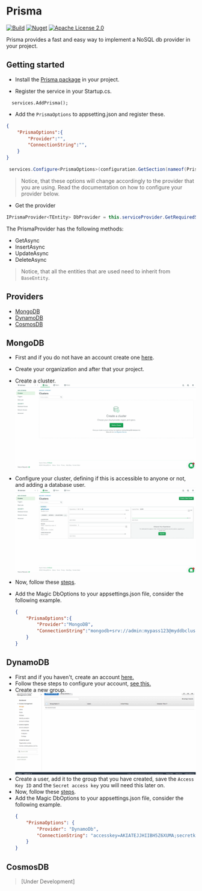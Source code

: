 # Prisma
[![Build](https://github.com/p-brito/prisma/workflows/Prisma-Build/badge.svg)](https://github.com/p-brito/Prisma/actions?query=workflow%3A%22Prisma+-+build%22)
[![Nuget](https://img.shields.io/nuget/v/Prisma)](https://www.nuget.org/packages/prisma/)
[![Apache License 2.0](https://img.shields.io/badge/License-MIT-blue.svg)](https://github.com/p-brito/Prisma/blob/main/license)

Prisma provides a fast and easy way to implement a NoSQL db provider in your project.

## Getting started

- Install the [Prisma package](https://www.nuget.org/packages/Prisma/) in your project.

- Register the service in your Startup.cs.

```cshsarp
  services.AddPrisma();
```

- Add the `PrismaOptions` to appsetting.json and register these.

```json
{
    "PrismaOptions":{
        "Provider":"",
        "ConnectionString":"",
    }
}
```
```csharp
 services.Configure<PrismaOptions>(configuration.GetSection(nameof(PrismaOptions)));
```

> Notice, that these options will change accordingly to the provider that you are using. Read the documentation on how to configure your provider below.

- Get the provider

```csharp
IPrismaProvider<TEntity> DbProvider = this.serviceProvider.GetRequiredService<IPrismaProvider<TEntity>>();
```

The PrismaProvider has the following methods:
- GetAsync
- InsertAsync
- UpdateAsync
- DeleteAsync

> Notice, that all the entities that are used need to inherit from `BaseEntity`.

## Providers
* [MongoDB](#MongoDB)
* [DynamoDB](#DynamoDB)
* [CosmosDB](#CosmosDB)


## MongoDB

- First and if you do not have an account create one [here](https://www.mongodb.com/cloud/atlas/signup).

- Create your organization and after that your project.

- Create a cluster.
![Create a cluster](assets/mongodb_createCluster.gif)

- Configure your cluster, defining if this is accessible to anyone or not, and adding a database user.
![Configure a cluster](assets/mongodb_configureCluster.gif)

- Now, follow these [steps](#Getting-started).

- Add the Magic DbOptions to your appsettings.json file, consider the following example.
    ```json
    {
        "PrismaOptions":{
            "Provider":"MongoDB",
            "ConnectionString":"mongodb+srv://admin:mypass123@myddbcluster.c900q.mongodb.net/MyDatabaseName?retryWrites=true&w=majority"
        }
    }
    ```

## DynamoDB
- First and if you haven't, create an account [here.](https://aws.amazon.com/free)
- Follow these steps to configure your account, [see this.](https://docs.aws.amazon.com/amazondynamodb/latest/developerguide/SettingUp.DynamoWebService.html#SettingUp.DynamoWebService.GetCredentials)
- Create a new group.
![Create a group](assets/aws_create_group.gif)
- Create a user, add it to the group that you have created, save the `Access Key ID` and the `Secret access key` you will need this later on.
- Now, follow these [steps](#Getting-started).
- Add the Magic DbOptions to your appsettings.json file, consider the following example.
    ```json
    {
        "PrismaOptions": {
            "Provider": "DynamoDb",
            "ConnectionString": "accesskey=AKIATEJJHIIBH5Z6XUMA;secretkey=9VB7jBKQvdyNrVX5d2t+cD4UTwnW4Nc2f98vigHa;region=eu-west-1"
        }
    }
    ```
## CosmosDB
> [Under Development]
